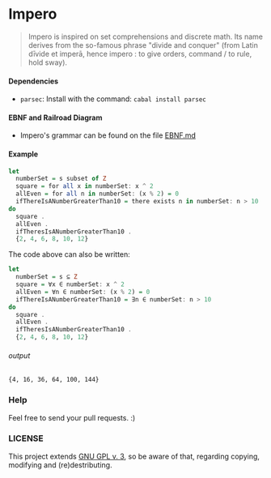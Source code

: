 # Impero 
> Impero is inspired on set comprehensions and discrete math. Its name derives from the so-famous phrase "divide and conquer"
> (from Latin dīvide et imperā, hence impero : to give orders, command / to rule, hold sway).

#### Dependencies
  - `parsec`: Install with the command: `cabal install parsec`

#### EBNF and Railroad Diagram
  - Impero's grammar can be found on the file [EBNF.md](EBNF.md)

#### Example
```Haskell
let
  numberSet = s subset of Z
  square = for all x in numberSet: x ^ 2
  allEven = for all n in numberSet: (x % 2) = 0
  ifThereIsANumberGreaterThan10 = there exists n in numberSet: n > 10
do
  square .
  allEven .
  ifTheresIsANumberGreaterThan10 .
  {2, 4, 6, 8, 10, 12}
```

The code above can also be written:
```Haskell
let
  numberSet = s ⊆ Z
  square = ∀x ∈ numberSet: x ^ 2
  allEven = ∀n ∈ numberSet: (x % 2) = 0
  ifThereIsANumberGreaterThan10 = ∃n ∈ numberSet: n > 10
do
  square .
  allEven .
  ifTheresIsANumberGreaterThan10 .
  {2, 4, 6, 8, 10, 12}
```

###### output
```
{4, 16, 36, 64, 100, 144}
```

### Help
Feel free to send your pull requests. :)

### LICENSE
This project extends [GNU GPL v. 3](http://www.gnu.org/licenses/gpl-3.0.en.html), so be aware of that, regarding copying, modifying and (re)destributing.
